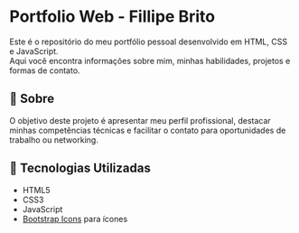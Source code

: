 # Portfolio Web - Fillipe Brito

Este é o repositório do meu portfólio pessoal desenvolvido em HTML, CSS e JavaScript.  
Aqui você encontra informações sobre mim, minhas habilidades, projetos e formas de contato.

## 📄 Sobre

O objetivo deste projeto é apresentar meu perfil profissional, destacar minhas competências técnicas e facilitar o contato para oportunidades de trabalho ou networking.

## 🚀 Tecnologias Utilizadas

- HTML5
- CSS3
- JavaScript
- [Bootstrap Icons](https://icons.getbootstrap.com/) para ícones

